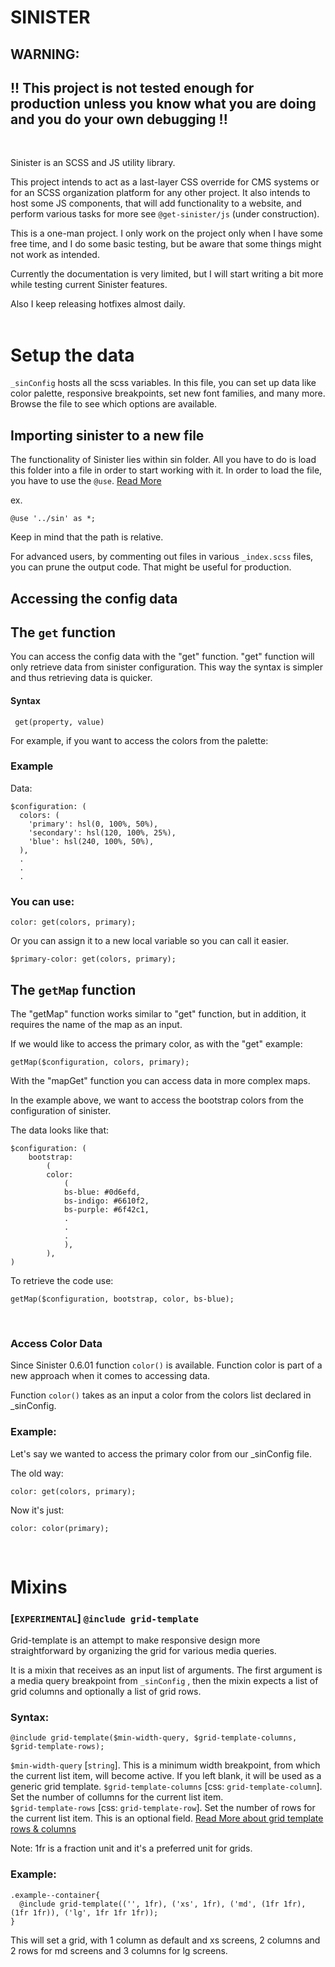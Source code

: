# SINISTER

## WARNING:

## !! This project is not tested enough for production unless you know what you are doing and you do your own debugging !!

<br>

Sinister is an SCSS and JS utility library.

This project intends to act as a last-layer CSS override for CMS systems or for an SCSS organization platform for any other project. It also intends to host some JS components, that will add functionality to a website, and perform various tasks for more see `@get-sinister/js` (under construction).

This is a one-man project. I only work on the project only when I have some free time, and I do some basic testing, but be aware that some things might not work as intended.

Currently the documentation is very limited, but I will start writing a bit more while testing current Sinister features.

Also I keep releasing hotfixes almost daily.
<br><br>

# Setup the data

`_sinConfig` hosts all the scss variables. In this file, you can set up data like color palette, responsive breakpoints, set new font families, and many more. Browse the file to see which options are available.

## Importing sinister to a new file

The functionality of Sinister lies within sin folder. All you have to do is load this folder into a file in order to start working with it. In order to load the file, you have to use the `@use`. [Read More](https://sass-lang.com/documentation/at-rules/use)

ex.

```
@use '../sin' as *;

```

Keep in mind that the path is relative.

For advanced users, by commenting out files in various `_index.scss` files, you can prune the output code. That might be useful for production.

## Accessing the config data

## The `get` function

You can access the config data with the "get" function. "get" function will only retrieve data from sinister configuration. This way the syntax is simpler and thus retrieving data is quicker.

#### Syntax

```
 get(property, value)
```

For example, if you want to access the colors from the palette:

### Example

Data:

```
$configuration: (
  colors: (
    'primary': hsl(0, 100%, 50%),
    'secondary': hsl(120, 100%, 25%),
    'blue': hsl(240, 100%, 50%),
  ),
  .
  .
  .
```

### You can use:

```
color: get(colors, primary);
```

Or you can assign it to a new local variable so you can call it easier.

```
$primary-color: get(colors, primary);
```

## The `getMap` function

The "getMap" function works similar to "get" function, but in addition, it requires the name of the map as an input.

If we would like to access the primary color, as with the "get" example:

```
getMap($configuration, colors, primary);
```

With the "mapGet" function you can access data in more complex maps.

In the example above, we want to access the bootstrap colors from the configuration of sinister.

The data looks like that:

```
$configuration: (
    bootstrap:
        (
        color:
            (
            bs-blue: #0d6efd,
            bs-indigo: #6610f2,
            bs-purple: #6f42c1,
            .
            .
            .
            ),
        ),
)

```

To retrieve the code use:

```
getMap($configuration, bootstrap, color, bs-blue);
```

<br>

### Access Color Data

Since Sinister 0.6.01 function `color()` is available. Function color is part of a new approach when it comes to accessing data.

Function `color()` takes as an input a color from the colors list declared in \_sinConfig.

### Example:

Let's say we wanted to access the primary color from our \_sinConfig file.

The old way:

```
color: get(colors, primary);
```

Now it's just:

```
color: color(primary);
```

<br>

# Mixins

### [`EXPERIMENTAL`] `@include grid-template`

Grid-template is an attempt to make responsive design more straightforward by organizing the grid for various media queries.

It is a mixin that receives as an input list of arguments. The first argument is a media query breakpoint from `_sinConfig` , then the mixin expects a list of grid columns and optionally a list of grid rows.

### Syntax:

```
@include grid-template($min-width-query, $grid-template-columns, $grid-template-rows);
```

`$min-width-query` [`string`]. This is a minimum width breakpoint, from which the current list item, will become active. If you left blank, it will be used as a generic grid template.
`$grid-template-columns` [css: `grid-template-column`]. Set the number of collumns for the current list item.  
`$grid-template-rows` [css: `grid-template-row`]. Set the number of rows for the current list item. This is an optional field.
[Read More about grid template rows & columns](https://css-tricks.com/snippets/css/complete-guide-grid/#aa-grid-template-columnsgrid-template-rows)

Note: 1fr is a fraction unit and it's a preferred unit for grids.

### Example:

```
.example--container{
  @include grid-template(('', 1fr), ('xs', 1fr), ('md', (1fr 1fr), (1fr 1fr)), ('lg', 1fr 1fr 1fr));
}
```

This will set a grid, with 1 column as default and xs screens, 2 columns and 2 rows for md screens and 3 columns for lg screens.

##
